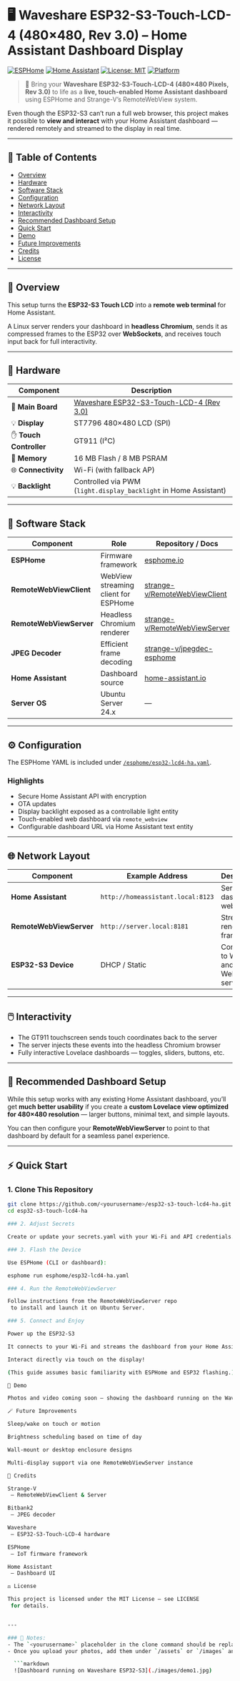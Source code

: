 # 🖥️ Waveshare ESP32-S3-Touch-LCD-4 (480×480, Rev 3.0) – Home Assistant Dashboard Display

[![ESPHome](https://img.shields.io/badge/ESPHome-2025-blue.svg)](https://esphome.io/)
[![Home Assistant](https://img.shields.io/badge/Home%20Assistant-Compatible-brightgreen.svg)](https://www.home-assistant.io/)
[![License: MIT](https://img.shields.io/badge/License-MIT-yellow.svg)](./LICENSE)
[![Platform](https://img.shields.io/badge/Platform-ESP32--S3-orange.svg)](https://www.waveshare.com/esp32-s3-touch-lcd-4.htm)

> 🧠 Bring your **Waveshare ESP32-S3-Touch-LCD-4 (480×480 Pixels, Rev 3.0)** to life as a **live, touch-enabled Home Assistant dashboard** using ESPHome and Strange-V’s RemoteWebView system.

Even though the ESP32-S3 can’t run a full web browser, this project makes it possible to **view and interact** with your Home Assistant dashboard — rendered remotely and streamed to the display in real time.

---

## 📑 Table of Contents
- [Overview](#-overview)
- [Hardware](#-hardware)
- [Software Stack](#-software-stack)
- [Configuration](#-configuration)
- [Network Layout](#-network-layout)
- [Interactivity](#-interactivity)
- [Recommended Dashboard Setup](#-recommended-dashboard-setup)
- [Quick Start](#-quick-start)
- [Demo](#-demo)
- [Future Improvements](#-future-improvements)
- [Credits](#-credits)
- [License](#-license)

---

## 🚀 Overview

This setup turns the **ESP32-S3 Touch LCD** into a **remote web terminal** for Home Assistant.

A Linux server renders your dashboard in **headless Chromium**, sends it as compressed frames to the ESP32 over **WebSockets**, and receives touch input back for full interactivity.


---

## 🧩 Hardware

| Component | Description |
|------------|-------------|
| 🧠 **Main Board** | [Waveshare ESP32-S3-Touch-LCD-4 (Rev 3.0)](https://www.waveshare.com/esp32-s3-touch-lcd-4.htm) |
| 💡 **Display** | ST7796 480×480 LCD (SPI) |
| ✋ **Touch Controller** | GT911 (I²C) |
| 🔋 **Memory** | 16 MB Flash / 8 MB PSRAM |
| 🌐 **Connectivity** | Wi-Fi (with fallback AP) |
| 💡 **Backlight** | Controlled via PWM (`light.display_backlight` in Home Assistant) |

---

## 🧰 Software Stack

| Component | Role | Repository / Docs |
|------------|------|------------------|
| **ESPHome** | Firmware framework | [esphome.io](https://esphome.io/) |
| **RemoteWebViewClient** | WebView streaming client for ESPHome | [strange-v/RemoteWebViewClient](https://github.com/strange-v/RemoteWebViewClient) |
| **RemoteWebViewServer** | Headless Chromium renderer | [strange-v/RemoteWebViewServer](https://github.com/strange-v/RemoteWebViewServer) |
| **JPEG Decoder** | Efficient frame decoding | [strange-v/jpegdec-esphome](https://github.com/strange-v/jpegdec-esphome) |
| **Home Assistant** | Dashboard source | [home-assistant.io](https://www.home-assistant.io/) |
| **Server OS** | Ubuntu Server 24.x | — |

---

## ⚙️ Configuration

The ESPHome YAML is included under [`/esphome/esp32-lcd4-ha.yaml`](./esphome/esp32-lcd4-ha.yaml).

### Highlights
- Secure Home Assistant API with encryption  
- OTA updates  
- Display backlight exposed as a controllable light entity  
- Touch-enabled web dashboard via `remote_webview`  
- Configurable dashboard URL via Home Assistant text entity  

---

## 🌐 Network Layout

| Component | Example Address | Description |
|------------|-----------------|--------------|
| **Home Assistant** | `http://homeassistant.local:8123` | Serves the dashboard web UI |
| **RemoteWebViewServer** | `http://server.local:8181` | Streams rendered frames |
| **ESP32-S3 Device** | DHCP / Static | Connects to Wi-Fi and WebView server |

---

## 🖱️ Interactivity

- The GT911 touchscreen sends touch coordinates back to the server  
- The server injects these events into the headless Chromium browser  
- Fully interactive Lovelace dashboards — toggles, sliders, buttons, etc.  

---

## 🧠 Recommended Dashboard Setup

While this setup works with any existing Home Assistant dashboard, you’ll get **much better usability** if you create a **custom Lovelace view optimized for 480×480 resolution** — larger buttons, minimal text, and simple layouts.

You can then configure your **RemoteWebViewServer** to point to that dashboard by default for a seamless panel experience.

---

## ⚡ Quick Start

### 1. Clone This Repository
```bash
git clone https://github.com/<yourusername>/esp32-s3-touch-lcd4-ha.git
cd esp32-s3-touch-lcd4-ha

### 2. Adjust Secrets

Create or update your secrets.yaml with your Wi-Fi and API credentials.

### 3. Flash the Device

Use ESPHome (CLI or dashboard):

esphome run esphome/esp32-lcd4-ha.yaml

### 4. Run the RemoteWebViewServer

Follow instructions from the RemoteWebViewServer repo
 to install and launch it on Ubuntu Server.

### 5. Connect and Enjoy

Power up the ESP32-S3

It connects to your Wi-Fi and streams the dashboard from your Home Assistant instance

Interact directly via touch on the display!

(This guide assumes basic familiarity with ESPHome and ESP32 flashing.)

📸 Demo

Photos and video coming soon — showing the dashboard running on the Waveshare 480×480 display.

🪄 Future Improvements

Sleep/wake on touch or motion

Brightness scheduling based on time of day

Wall-mount or desktop enclosure designs

Multi-display support via one RemoteWebViewServer instance

🙏 Credits

Strange-V
 — RemoteWebViewClient & Server

Bitbank2
 — JPEG decoder

Waveshare
 — ESP32-S3-Touch-LCD-4 hardware

ESPHome
 — IoT firmware framework

Home Assistant
 — Dashboard UI

⚖️ License

This project is licensed under the MIT License — see LICENSE
 for details.


---

### 🧩 Notes:
- The `<yourusername>` placeholder in the clone command should be replaced with your GitHub username or organization.
- Once you upload your photos, add them under `/assets` or `/images` and link them in the **Demo** section using:

  ```markdown
  ![Dashboard running on Waveshare ESP32-S3](./images/demo1.jpg)
